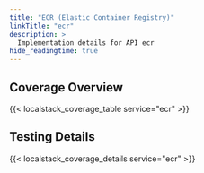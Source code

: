 ```yaml
---
title: "ECR (Elastic Container Registry)"
linkTitle: "ecr"
description: >
  Implementation details for API ecr
hide_readingtime: true
---
```


## Coverage Overview
{{< localstack_coverage_table service="ecr" >}}

## Testing Details
{{< localstack_coverage_details service="ecr" >}}
